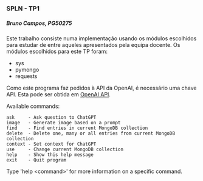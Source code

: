 ### SPLN - TP1
##### Bruno Campos, PG50275

Este trabalho consiste numa implementação usando os módulos escolhidos para estudar de entre aqueles apresentados pela equipa docente.
Os módulos escolhidos para este TP foram:
- sys
- pymongo
- requests

Como este programa faz pedidos à API da OpenAI, é necessário uma chave API. 
Esta pode ser obtida em [OpenAI API](https://platform.openai.com/).

Available commands:

    ask     - Ask question to ChatGPT
    image   - Generate image based on a prompt
    find    - Find entries in current MongoDB collection
    delete  - Delete one, many or all entries from current MongoDB collection
    context - Set context for ChatGPT
    use     - Change current MongoDB collection
    help    - Show this help message
    exit    - Quit program

Type 'help \<command\>' for more information on a specific command.